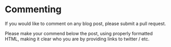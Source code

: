 # Commenting

If you would like to comment on any blog post, please submit a pull request.

Please make your commend below the post, using properly formatted HTML, making 
it clear who you are by providing links to twitter / etc.